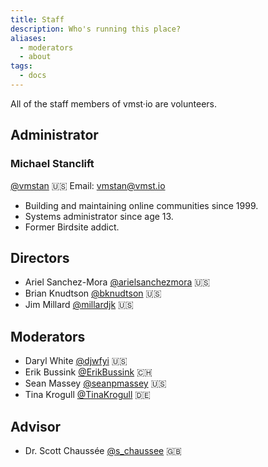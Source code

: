 ```yaml
---
title: Staff
description: Who's running this place?
aliases:
  - moderators
  - about
tags:
  - docs
---
```


All of the staff members of vmst·io are volunteers.

## Administrator

### Michael Stanclift 

[@vmstan](https://vmst.io/@vmstan) 🇺🇸
Email: [vmstan@vmst.io](mailto:vmstan@vmst.io)

* Building and maintaining online communities since 1999.
* Systems administrator since age 13.
* Former Birdsite addict.

## Directors

* Ariel Sanchez-Mora [@arielsanchezmora](https://vmst.io/@arielsanchezmora) 🇺🇸
* Brian Knudtson [@bknudtson](https://vmst.io/@bknudtson) 🇺🇸
* Jim Millard [@millardjk](https://vmst.io/@millardjk) 🇺🇸

## Moderators

* Daryl White [@djwfyi](https://vmst.io/@djwfyi) 🇺🇸
* Erik Bussink [@ErikBussink](https://vmst.io/@ErikBussink) 🇨🇭
* Sean Massey [@seanpmassey](https://vmst.io/@seanpmassey) 🇺🇸
* Tina Krogull [@TinaKrogull](https://vmst.io/@TinaKrogull) 🇩🇪

## Advisor

* Dr. Scott Chaussée [@s_chaussee](https://vmst.io/@s_chaussee) 🇬🇧
